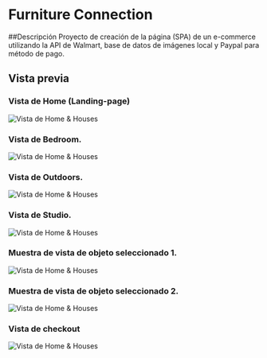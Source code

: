 # Furniture Connection

##Descripción
Proyecto de creación de la página (SPA) de un e-commerce utilizando la API de Walmart, base de datos de imágenes local y Paypal para método de pago.



## Vista previa 

### Vista de Home (Landing-page)
![Vista de Home & Houses](assets/images/p1.png)

### Vista de Bedroom. 
![Vista de Home & Houses](assets/images/p2.png)

### Vista de Outdoors. 
![Vista de Home & Houses](assets/images/p3.png)

### Vista de Studio. 
![Vista de Home & Houses](assets/images/p4.png)

### Muestra de vista de objeto seleccionado 1.
![Vista de Home & Houses](assets/images/p5.png)

### Muestra de vista de objeto seleccionado 2.
![Vista de Home & Houses](assets/images/p6.png)


### Vista de checkout
![Vista de Home & Houses](assets/images/p7.png)
